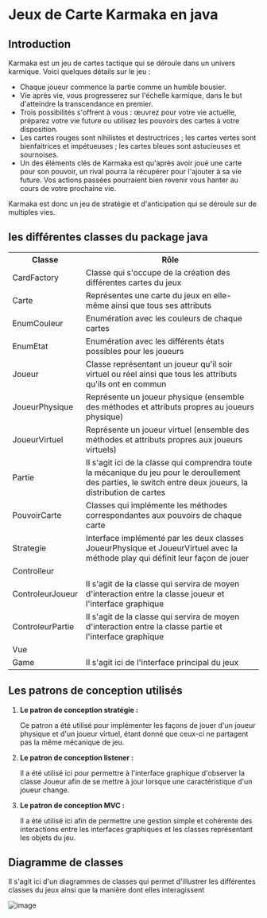 <h1> Jeux de Carte Karmaka en java  </h1>

<h2>Introduction </h2>

<p>Karmaka est un jeu de cartes tactique qui se déroule dans un univers karmique. Voici quelques détails sur le jeu :</p>

<ul>
  <li>Chaque joueur commence la partie comme un humble bousier.</li>
  <li>Vie après vie, vous progresserez sur l'échelle karmique, dans le but d'atteindre la transcendance en premier.</li>
  <li>Trois possibilités s'offrent à vous : œuvrez pour votre vie actuelle, préparez votre vie future ou utilisez les pouvoirs des cartes à votre disposition.</li>
  <li>Les cartes rouges sont nihilistes et destructrices ; les cartes vertes sont bienfaitrices et impétueuses ; les cartes bleues sont astucieuses et sournoises.</li>
  <li>Un des éléments clés de Karmaka est qu'après avoir joué une carte pour son pouvoir, un rival pourra la récupérer pour l'ajouter à sa vie future. Vos actions passées pourraient bien revenir vous hanter au cours de votre prochaine vie.</li>
</ul>

<p>Karmaka est donc un jeu de stratégie et d'anticipation qui se déroule sur de multiples vies.</p>


<h2>les différentes classes du package java </h2>

<table>
  <tr>
    <th>Classe</th>
    <th>Rôle</th>
  </tr>
  <tr>
    <td>CardFactory</td>
    <td>Classe qui s'occupe de la création des différentes cartes du jeux</td>
  </tr>
  <tr>
    <td>Carte</td>
    <td>Représentes une carte du jeux en elle-même ainsi que tous ses attributs</td>
  </tr>
  <tr>
    <td>EnumCouleur</td>
    <td>Enumération avec les couleurs de chaque cartes</td>
  </tr>
  <tr>
    <td>EnumEtat</td>
    <td>Enumération avec les différents états possibles pour les joueurs</td>
  </tr>
  <tr>
    <td>Joueur</td>
    <td>Classe représentant un joueur qu'il soir virtuel ou réel ainsi que tous les attributs qu'ils ont en commun</td>
  </tr>
  <tr>
    <td>JoueurPhysique</td>
    <td>Représente un joueur physique (ensemble des méthodes et attributs propres au joueurs physique)</td>
  </tr>
  <tr>
    <td>JoueurVirtuel</td>
    <td>Représente un joueur virtuel (ensemble des méthodes et attributs propres aux joueurs virtuels)</td>
  </tr>
  <tr>
    <td>Partie</td>
    <td>Il s'agit ici de la classe qui comprendra toute la mécanique du jeu pour le deroullement des parties, le switch entre deux joueurs, la distribution de cartes</td>
  </tr>
  <tr>
    <td>PouvoirCarte</td>
    <td>Classes qui implémente les méthodes correspondantes aux pouvoirs de chaque carte</td>
  </tr>
  <tr>
    <td>Strategie</td>
    <td>Interface implémenté par les deux classes JoueurPhysique et JoueurVirtuel avec la méthode play qui définit leur façon de jouer</td>
  </tr>
  <tr>
    <td>Controlleur</td>
    <td></td>
  </tr>
  <tr>
    <td>ControleurJoueur</td>
    <td>Il s'agit de la classe qui servira de moyen d'interaction entre la classe joueur et l'interface graphique</td>
  </tr>
  <tr>
    <td>ControleurPartie</td>
    <td>Il s'agit de la classe qui servira de moyen d'interaction entre la classe partie et l'interface graphique</td>
  </tr>
  <tr>
    <td>Vue</td>
    <td></td>
  </tr>
  <tr>
    <td>Game</td>
    <td>Il s'agit ici de l'interface principal du jeux</td>
  </tr>
</table>


<h2>Les patrons de conception utilisés</h2>

<ol>
  <li><b>Le patron de conception stratégie :</b> <br><p>Ce patron a été utilisé pour implémenter les façons de jouer d'un joueur physique et d'un joueur virtuel, étant donné que ceux-ci ne partagent pas la même mécanique de jeu.</p></li>
  <li><b>Le patron de conception listener :</b> <br> <p>Il a été utilisé ici pour permettre à l'interface graphique d'observer la classe Joueur afin de se mettre à jour lorsque une caractéristique d'un joueur change.</p></li>
  <li><b>Le patron de conception MVC :</b> <br> <p>Il a été utilisé ici afin de permettre une gestion simple et cohérente des interactions entre les interfaces graphiques et les classes représentant les objets du jeu.</p></li>
</ol>


<h2> Diagramme de classes</h2>
<p>Il s'agit ici d'un diagrammes de classes qui permet d'illustrer les différentes classes du jeux ainsi que la manière dont elles interagissent </p>

![image](https://github.com/Briandiffo/Karmaka-Card-game/assets/112263899/6dcdbaf5-8d6b-4de3-87ad-3e0a2d3ded08)


